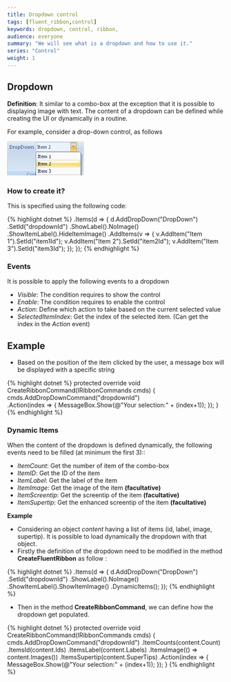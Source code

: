 ```yaml
---
title: Dropdown control
tags: [fluent_ribbon,control]
keywords: dropdown, control, ribbon,  
audience: everyone
summary: "We will see what is a dropdown and how to use it." 
series: "Control"
weight: 1
---
```


## Dropdown

**Definition**: It similar to a combo-box at the exception that it is possible to displaying image with text. The content of a dropdown can be defined while creating the UI or dynamically in a routine.
 
For example, consider a drop-down control, as follows

![dropdown example](images/control_dropdown.png)

### How to create it?

This is specified using the following code:

{% highlight dotnet %}
	.Items(d =>
	{
	   d.AddDropDown("DropDown")
            .SetId("dropdownId")
            .ShowLabel().NoImage()
            .ShowItemLabel().HideItemImage()
            .AddItems(v =>
            {
                v.AddItem("Item 1").SetId("item1Id");
                v.AddItem("Item 2").SetId("item2Id");
                v.AddItem("Item 3").SetId("item3Id");
            });
	});
{% endhighlight %}

### Events

It is possible to apply the following events to a dropdown

*	*Visible*: The condition requires to show the control
*	*Enable*: The condition requires to enable the control
*	*Action*: Define which action to take based on the current selected value
*	*SelectedItemIndex*: Get the index of the selected item. (Can get the index in the *Action* event)

## Example

* Based on the position of the item clicked by the user, a message box will be displayed with a specific string

{% highlight dotnet %}
    protected override void CreateRibbonCommand(IRibbonCommands cmds)
    {
        cmds.AddDropDownCommand("dropdownId")                
            .Action(index =>
            { 
                MessageBox.Show(@"Your selection:" + (index+1));
            });
    }
{% endhighlight %}
 
### Dynamic Items

When the content of the dropdown is defined dynamically, the following events need to be filled (at minimum the first 3)::

*	*ItemCount*:  Get the number of item of the combo-box
*	*ItemID*: Get the ID of the item
*	*ItemLabel*: Get the label of the item
*	*ItemImage*: Get the image of the item **(facultative)**
*	*ItemScreentip*: Get the screentip  of the item **(facultative)**
*	*ItemSupertip*: Get the enhanced screentip of the item **(facultative)**

**Example**

* Considering an object *content* having a list of items (id, label, image, supertip). It is possible to load dynamically the dropdown with that object.
* Firstly the definition of the dropdown need to be modified in the method **CreateFluentRibbon** as follow :

{% highlight dotnet %}
    .Items(d =>
    {
       d.AddDropDown("DropDown")
            .SetId("dropdownId")
            .ShowLabel().NoImage()
            .ShowItemLabel().ShowItemImage()
            .DynamicItems();
    });
{% endhighlight %}

* Then in the method **CreateRibbonCommand**, we can define how the dropdown get populated.

{% highlight dotnet %}
    protected override void CreateRibbonCommand(IRibbonCommands cmds)
    {
        cmds.AddDropDownCommand("dropdownId")
            .ItemCounts(content.Count)
            .ItemsId(content.Ids)
            .ItemsLabel(content.Labels)
            .ItemsImage(() => content.Images())
            .ItemsSupertip(content.SuperTips)
            .Action(index =>
            { 
                MessageBox.Show(@"Your selection:" + (index+1));
            });
    }
{% endhighlight %}